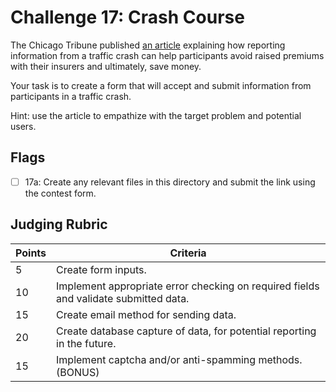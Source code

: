 # Challenge 17: Crash Course

The Chicago Tribune published [an article](http://www.chicagotribune.com/classified/automotive/chi-car-accident-what-to-do-next-112310-story.html) explaining how reporting information from a traffic crash can help participants avoid raised premiums with their insurers and ultimately, save money.

Your task is to create a form that will accept and submit information from participants in a traffic crash.

Hint: use the article to empathize with the target problem and potential users.

## Flags

- [ ] 17a: Create any relevant files in this directory and submit the link using the contest form.

## Judging Rubric

Points | Criteria
------ | --------
5 | Create form inputs.
10 | Implement appropriate error checking on required fields and validate submitted data.
15 | Create email method for sending data.
20 | Create database capture of data, for potential reporting in the future.
15 | Implement captcha and/or anti-spamming methods. (BONUS)